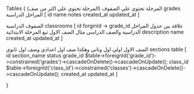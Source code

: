 Tables
{
المرحلة تحتوي علي الصفوف (المرحلة تحتوي علي اكتر من صف)
grades المراحل الدراسية
[
id
name
notes
created_at
updated_at
]

الصفوف الدراسية classrooms
[
id
forginId -> grade_id علاقة بين جدول المراحل الدراسية والصف الدراسي مثال الصف الاول تبع المرحلة الابتدائية
description
name
created_at
updated_at
]

الصف الاول اولي اول وتاني وهكذا
صف اول اعدادي
وصف اول ثانوي
sections table [
id
section_name
status
grade_id $table->foreignId('grade_id')->constrained('grades')->cascadeOnDelete()->cascadeOnUpdate();
class_id $table->foreignId('class_id')->constrained('classes')->cascadeOnDelete()->cascadeOnUpdate();
created_at
updated_at
]

}
